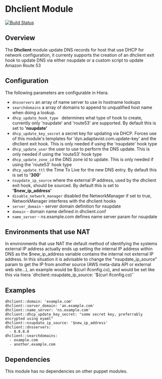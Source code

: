 # Dhclient Module
[![Build Status](https://travis-ci.org/Adaptavist/puppet-dhclient.svg?branch=master)](https://travis-ci.org/Adaptavist/puppet-dhclient)

## Overview

The **Dhclient** module update DNS records for host that use DHCP for network configuration, it currenty supports the creation of an dhclient exit hook to update DNS via either nsupdate or a custom script to update Amazon Route 53

## Configuration

The following parameters are configurable in Hiera.

* `dnsservers` an array of name server to use in hostname lookups
* `searchdomains` a array of domains to append to unqualified host name when doing a lookup.
* `dhcp_update_hook_type ` determines what type of hook to create, currently only 'nsupdate' and 'route53' are supported.  By default this is set to **'nsupdate'**
* `dhcp_update_key_secret` a secret key for updating via DHCP. Forces use of this module's templates for 'dyn.adaptavist.com.update-key' and the dhclient exit hook.  This is only needed if using the 'nsupdate' hook type
* `dhcp_update_user` the user to use to perform the DNS update.  This is only needed if using the 'route53' hook type
* `dhcp_update_zone_id` the DNS zone id to update.  This is only needed if using the 'route53' hook type
* `dhcp_update_ttl`  the Time To Live for the new DNS entry. By default this is set to **'300'**
* `nsupdate_ip_source` where the external IP address, used by the dhclient exit hook, should be sourced. By default this is set to **'$new_ip_address'**
* `disable_network_manager` disabled the NetworkManager if set to true, NetworkManager interferes with the dhclient hooks
* `server_domain` - server domain definition for nsupdate
* `domain` - domain name defined in dhclient.conf
* `name_server` - ns.example.com defines name server param for nsupdate


## Environments that use NAT

In environments that use NAT the default method of identifying the systems external IP address actually ends up setting the internal IP address within DNS as the $new_ip_address variable contains the internal not external IP address.  In this situation it is advisable to change the "nsupdate_ip_source" param to get the IP from another source (AWS meta-data API or external web site...), an example would be $(curl ifconfig.co), and would be set like this via hiera `dhclient::nsupdate_ip_source: '$(curl ifconfig.co)'`

## Examples

```
dhclient::domain: 'example.com'
dhclient::server_domain: 'an.example.com'
dhclient::name_server: 'ns.example.com'
dhclient::dhcp_update_key_secret: "some secret key, preferrably encrypted using eyaml"
dhclient::nsupdate_ip_source: '$new_ip_address'
dhclient::dnsservers:
  - 8.8.8.8
dhclient::searchdomains:
  - example.com
  - another.example.com
```

## Dependencies

This module has no dependencies on other puppet modules.


